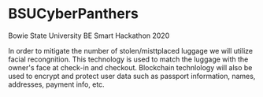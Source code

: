 # BSUCyberPanthers
Bowie State University BE Smart Hackathon 2020

In order to mitigate the number of stolen/misttplaced luggage we will utilize facial recongnition. This technology is used to match the luggage with the owner's face at check-in and checkout. Blockchain technlology will also be used to encrypt and protect user data such as passport information, names, addresses, payment info, etc.
